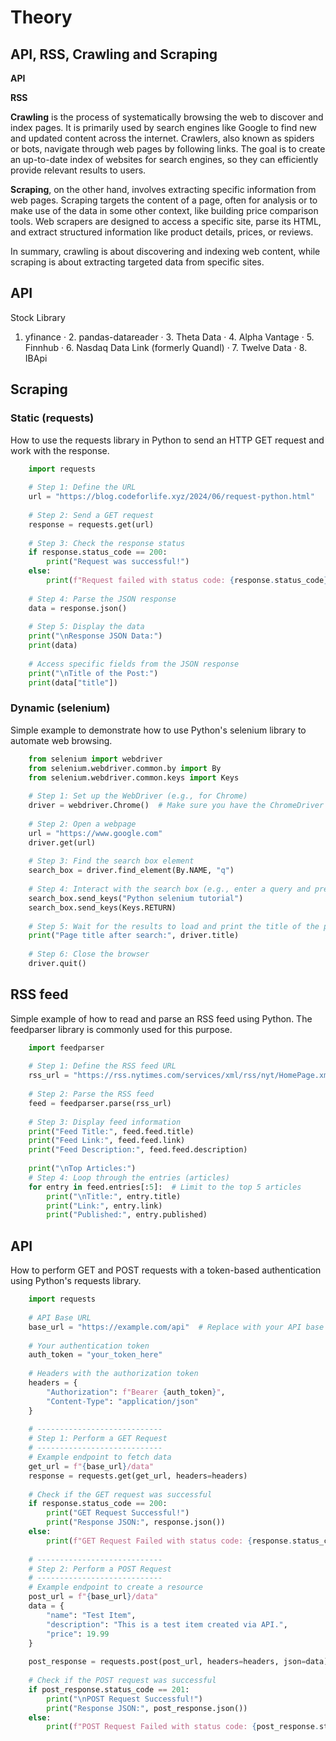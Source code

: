 # Theory
## API, RSS, Crawling and Scraping

**API** 

**RSS** 

**Crawling** is the process of systematically browsing the web to discover and index pages. It is primarily used by search engines like Google to find new and updated content across the internet. Crawlers, also known as spiders or bots, navigate through web pages by following links. The goal is to create an up-to-date index of websites for search engines, so they can efficiently provide relevant results to users.

**Scraping**, on the other hand, involves extracting specific information from web pages. Scraping targets the content of a page, often for analysis or to make use of the data in some other context, like building price comparison tools. Web scrapers are designed to access a specific site, parse its HTML, and extract structured information like product details, prices, or reviews.

In summary, crawling is about discovering and indexing web content, while scraping is about extracting targeted data from specific sites.

## API
Stock Library
1. yfinance · 2. pandas-datareader · 3. Theta Data · 4. Alpha Vantage · 5. Finnhub · 6. Nasdaq Data Link (formerly Quandl) · 7. Twelve Data · 8. IBApi

## Scraping
### Static (requests)
How to use the requests library in Python to send an HTTP GET request and work with the response.

```python
    import requests
    
    # Step 1: Define the URL
    url = "https://blog.codeforlife.xyz/2024/06/request-python.html"
    
    # Step 2: Send a GET request
    response = requests.get(url)
    
    # Step 3: Check the response status
    if response.status_code == 200:
        print("Request was successful!")
    else:
        print(f"Request failed with status code: {response.status_code}")
    
    # Step 4: Parse the JSON response
    data = response.json()
    
    # Step 5: Display the data
    print("\nResponse JSON Data:")
    print(data)
    
    # Access specific fields from the JSON response
    print("\nTitle of the Post:")
    print(data["title"])
```
### Dynamic (selenium)
Simple example to demonstrate how to use Python's selenium library to automate web browsing. 
```python
    from selenium import webdriver
    from selenium.webdriver.common.by import By
    from selenium.webdriver.common.keys import Keys
    
    # Step 1: Set up the WebDriver (e.g., for Chrome)
    driver = webdriver.Chrome()  # Make sure you have the ChromeDriver installed
    
    # Step 2: Open a webpage
    url = "https://www.google.com"
    driver.get(url)
    
    # Step 3: Find the search box element
    search_box = driver.find_element(By.NAME, "q")
    
    # Step 4: Interact with the search box (e.g., enter a query and press Enter)
    search_box.send_keys("Python selenium tutorial")
    search_box.send_keys(Keys.RETURN)
    
    # Step 5: Wait for the results to load and print the title of the page
    print("Page title after search:", driver.title)
    
    # Step 6: Close the browser
    driver.quit()
```
## RSS feed
Simple example of how to read and parse an RSS feed using Python. The feedparser library is commonly used for this purpose.
```python
    import feedparser
    
    # Step 1: Define the RSS feed URL
    rss_url = "https://rss.nytimes.com/services/xml/rss/nyt/HomePage.xml"  # Example RSS feed
    
    # Step 2: Parse the RSS feed
    feed = feedparser.parse(rss_url)
    
    # Step 3: Display feed information
    print("Feed Title:", feed.feed.title)
    print("Feed Link:", feed.feed.link)
    print("Feed Description:", feed.feed.description)
    
    print("\nTop Articles:")
    # Step 4: Loop through the entries (articles)
    for entry in feed.entries[:5]:  # Limit to the top 5 articles
        print("\nTitle:", entry.title)
        print("Link:", entry.link)
        print("Published:", entry.published)
```
## API
How to perform GET and POST requests with a token-based authentication using Python's requests library.
```python
    import requests
    
    # API Base URL
    base_url = "https://example.com/api"  # Replace with your API base URL
    
    # Your authentication token
    auth_token = "your_token_here"
    
    # Headers with the authorization token
    headers = {
        "Authorization": f"Bearer {auth_token}",
        "Content-Type": "application/json"
    }
    
    # ----------------------------
    # Step 1: Perform a GET Request
    # ----------------------------
    # Example endpoint to fetch data
    get_url = f"{base_url}/data"
    response = requests.get(get_url, headers=headers)
    
    # Check if the GET request was successful
    if response.status_code == 200:
        print("GET Request Successful!")
        print("Response JSON:", response.json())
    else:
        print(f"GET Request Failed with status code: {response.status_code}")
    
    # ----------------------------
    # Step 2: Perform a POST Request
    # ----------------------------
    # Example endpoint to create a resource
    post_url = f"{base_url}/data"
    data = {
        "name": "Test Item",
        "description": "This is a test item created via API.",
        "price": 19.99
    }
    
    post_response = requests.post(post_url, headers=headers, json=data)
    
    # Check if the POST request was successful
    if post_response.status_code == 201:
        print("\nPOST Request Successful!")
        print("Response JSON:", post_response.json())
    else:
        print(f"POST Request Failed with status code: {post_response.status_code}")
```
